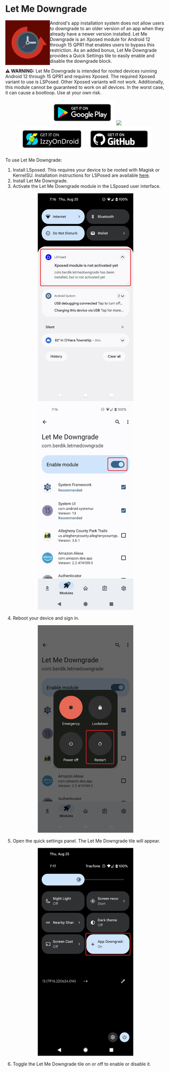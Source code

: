 # Let Me Downgrade
<img align="left" src="play-store-images/ic_launcher-playstore.png" width="140" />

Android's app installation system does not allow users to downgrade to an older version of an app when they already have a newer version installed. Let Me Downgrade is an Xposed module for Android 12 through 15 QPR1 that enables users to bypass this restriction. As an added bonus, Let Me Downgrade provides a Quick Settings tile to easily enable and disable the downgrade block.

**⚠️ WARNING:** Let Me Downgrade is intended for rooted devices running Android 12 through 15 QPR1 and requires Xposed. The required Xposed variant to use is LSPosed. Other Xposed variants will not work. Additionally, this module cannot be guaranteed to work on all devices. In the worst case, it can cause a bootloop. Use at your own risk.

<p align="center">
  <a href="https://play.google.com/store/apps/details?id=com.berdik.letmedowngrade"><img src="play-store-images/google-play-badge.png" height="80" /></a>
  <a href="https://f-droid.org/packages/com.berdik.letmedowngrade/"><img src="https://fdroid.gitlab.io/artwork/badge/get-it-on.png" height="80" /></a>
  <br />
  <a href="https://apt.izzysoft.de/fdroid/index/apk/com.berdik.letmedowngrade"><img src="play-store-images/IzzyOnDroidButton.png" height="80" /></a>
  <a href="https://github.com/DavidBerdik/Let-Me-Downgrade/releases"><img src="play-store-images/badge_github.png" height="80" /></a>
</p>

To use Let Me Downgrade:
1. Install LSposed. This requires your device to be rooted with Magisk or KernelSU. Installation instructions for LSPosed are available [here](https://github.com/LSPosed/LSPosed#install).
2. Install Let Me Downgrade.
3. Activate the Let Me Downgrade module in the LSposed user interface.

<p align="center">
  <img src="play-store-images/screenshots/1.png" width="300" />
  <img src="play-store-images/screenshots/2.png" width="300" />
</p>

4. Reboot your device and sign in.

<p align="center">
  <img src="play-store-images/screenshots/3.png" width="300" />
</p>

5. Open the quick settings panel. The Let Me Downgrade tile will appear.

<p align="center">
  <img src="play-store-images/screenshots/4.png" width="300" />
</p>

6. Toggle the Let Me Downgrade tile on or off to enable or disable it.

